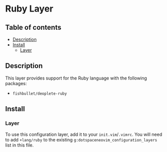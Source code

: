# Ruby Layer

## Table of contents

* [Description](#description)
* [Install](#install)
  * [Layer](#layer)

## Description

This layer provides support for the Ruby language with the following packages:

* `fishbullet/deoplete-ruby`

## Install

### Layer

To use this configuration layer, add it to your `init.vim`/`.vimrc`. You will need to add `+lang/ruby` to the existing `g:dotspaceneovim_configuration_layers` list in this file.
